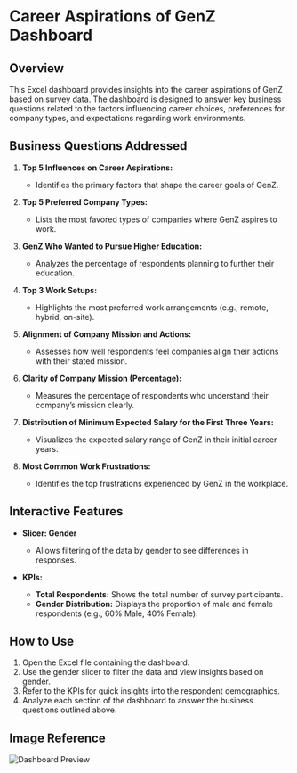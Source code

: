 # Career Aspirations of GenZ Dashboard

## Overview
This Excel dashboard provides insights into the career aspirations of GenZ based on survey data. The dashboard is designed to answer key business questions related to the factors influencing career choices, preferences for company types, and expectations regarding work environments.

## Business Questions Addressed
1. **Top 5 Influences on Career Aspirations:**
   - Identifies the primary factors that shape the career goals of GenZ.

2. **Top 5 Preferred Company Types:**
   - Lists the most favored types of companies where GenZ aspires to work.

3. **GenZ Who Wanted to Pursue Higher Education:**
   - Analyzes the percentage of respondents planning to further their education.

4. **Top 3 Work Setups:**
   - Highlights the most preferred work arrangements (e.g., remote, hybrid, on-site).

5. **Alignment of Company Mission and Actions:**
   - Assesses how well respondents feel companies align their actions with their stated mission.

6. **Clarity of Company Mission (Percentage):**
   - Measures the percentage of respondents who understand their company’s mission clearly.

7. **Distribution of Minimum Expected Salary for the First Three Years:**
   - Visualizes the expected salary range of GenZ in their initial career years.

8. **Most Common Work Frustrations:**
   - Identifies the top frustrations experienced by GenZ in the workplace.

## Interactive Features
- **Slicer: Gender**
   - Allows filtering of the data by gender to see differences in responses.
   
- **KPIs:**
   - **Total Respondents:** Shows the total number of survey participants.
   - **Gender Distribution:** Displays the proportion of male and female respondents (e.g., 60% Male, 40% Female).

## How to Use
1. Open the Excel file containing the dashboard.
2. Use the gender slicer to filter the data and view insights based on gender.
3. Refer to the KPIs for quick insights into the respondent demographics.
4. Analyze each section of the dashboard to answer the business questions outlined above.

## Image Reference
![Dashboard Preview]()

